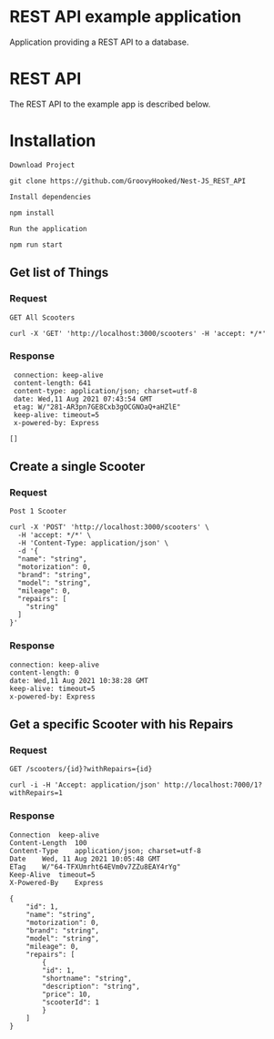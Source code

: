 # REST API example application

Application providing a REST API to a database.

# REST API

The REST API to the example app is described below.

# Installation

`Download Project`

    git clone https://github.com/GroovyHooked/Nest-JS_REST_API

`Install dependencies`

    npm install

`Run the application`

    npm run start

## Get list of Things

### Request

`GET All Scooters`

    curl -X 'GET' 'http://localhost:3000/scooters' -H 'accept: */*'

### Response

     connection: keep-alive  
     content-length: 641  
     content-type: application/json; charset=utf-8  
     date: Wed,11 Aug 2021 07:43:54 GMT  
     etag: W/"281-AR3pn7GE8Cxb3gOCGNOaQ+aHZlE"  
     keep-alive: timeout=5  
     x-powered-by: Express 

    []

## Create a single Scooter

### Request

`Post 1 Scooter`

    curl -X 'POST' 'http://localhost:3000/scooters' \
      -H 'accept: */*' \
      -H 'Content-Type: application/json' \
      -d '{
      "name": "string",
      "motorization": 0,
      "brand": "string",
      "model": "string",
      "mileage": 0,
      "repairs": [
        "string"
      ]
    }'

### Response

    connection: keep-alive 
    content-length: 0 
    date: Wed,11 Aug 2021 10:38:28 GMT 
    keep-alive: timeout=5 
    x-powered-by: Express 

## Get a specific Scooter with his Repairs

### Request

`GET /scooters/{id}?withRepairs={id}`

    curl -i -H 'Accept: application/json' http://localhost:7000/1?withRepairs=1

### Response

    Connection	keep-alive
    Content-Length	100
    Content-Type	application/json; charset=utf-8
    Date	Wed, 11 Aug 2021 10:05:48 GMT
    ETag	W/"64-TFXUmrht64EVm0v7ZZu8EAY4rYg"
    Keep-Alive	timeout=5
    X-Powered-By	Express

    {
        "id": 1,
        "name": "string",
        "motorization": 0,
        "brand": "string",
        "model": "string",
        "mileage": 0,
        "repairs": [
            {
            "id": 1,
            "shortname": "string",
            "description": "string",
            "price": 10,
            "scooterId": 1
            }
        ]
    }